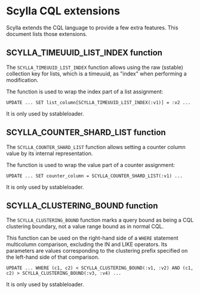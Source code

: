 # Scylla CQL extensions

Scylla extends the CQL language to provide a few extra features. This document
lists those extensions.

## SCYLLA_TIMEUUID_LIST_INDEX function

The `SCYLLA_TIMEUUID_LIST_INDEX` function allows using the raw (sstable) collection
key for lists, which is a timeuuid, as "index" when performing a modification.

The function is used to wrap the index part of a list assignment:

    UPDATE ... SET list_column[SCYLLA_TIMEUUID_LIST_INDEX(:v1)] = :v2 ... 

It is only used by sstableloader.

## SCYLLA_COUNTER_SHARD_LIST function

The `SCYLLA_COUNTER_SHARD_LIST` function allows setting a counter column value by 
its internal representation.

The function is used to wrap the value part of a counter assignment:

    UPDATE ... SET counter_column = SCYLLA_COUNTER_SHARD_LIST(:v1) ... 

It is only used by sstableloader.

## SCYLLA_CLUSTERING_BOUND function

The `SCYLLA_CLUSTERING_BOUND` function marks a query bound as being 
a CQL clustering boundary, not a value range bound as in normal CQL.

This function can be used on the right-hand side of a `WHERE` statement multicolumn 
comparison, excluding the IN and LIKE operators. Its parameters are values corresponding 
to the clustering prefix specified on the left-hand side of that comparison.

    UPDATE ... WHERE (c1, c2) < SCYLLA_CLUSTERING_BOUND(:v1, :v2) AND (c1, c2) > SCYLLA_CLUSTERING_BOUND(:v3, :v4) ...

It is only used by sstableloader.
